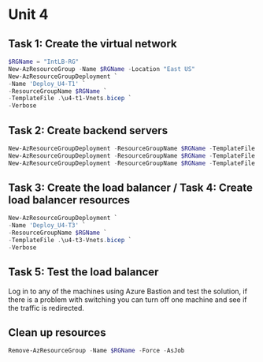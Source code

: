 # Unit 4
## Task 1: Create the virtual network
```Powershell
$RGName = "IntLB-RG"
New-AzResourceGroup -Name $RGName -Location "East US"
New-AzResourceGroupDeployment `
-Name 'Deploy_U4-T1' `
-ResourceGroupName $RGName `
-TemplateFile .\u4-t1-Vnets.bicep `
-Verbose
```

## Task 2: Create backend servers
```Powershell
New-AzResourceGroupDeployment -ResourceGroupName $RGName -TemplateFile azuredeploy.bicep -TemplateParameterFile .arm\azuredeploy.parameters.vm1.json -AsJob
New-AzResourceGroupDeployment -ResourceGroupName $RGName -TemplateFile azuredeploy.bicep -TemplateParameterFile .arm\azuredeploy.parameters.vm2.json -AsJob
New-AzResourceGroupDeployment -ResourceGroupName $RGName -TemplateFile azuredeploy.bicep -TemplateParameterFile .arm\azuredeploy.parameters.vm3.json -AsJob
```

## Task 3: Create the load balancer / Task 4: Create load balancer resources
```Powershell
New-AzResourceGroupDeployment `
-Name 'Deploy_U4-T3' `
-ResourceGroupName $RGName `
-TemplateFile .\u4-t3-Vnets.bicep `
-Verbose
```
## Task 5: Test the load balancer
Log in to any of the machines using Azure Bastion and test the solution, if there is a problem with switching you can turn off one machine and see if the traffic is redirected.

## Clean up resources
```Powershell
Remove-AzResourceGroup -Name $RGName -Force -AsJob
```

